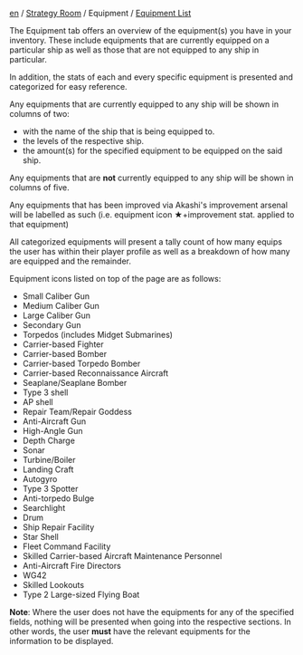 [en](https://github.com/KC3Kai/kc3-docs/tree/master/en) / [Strategy Room](https://github.com/KC3Kai/kc3-docs/blob/master/en/Strategy_Room.md) / Equipment / [Equipment List](https://github.com/KC3Kai/kc3-docs/blob/master/en/Strategy_Room_-_Equipment_List.md)

The Equipment tab offers an overview of the equipment(s) you have in your inventory. These include equipments that are currently equipped on a particular ship as well as those that are not equipped to any ship in particular.

In addition, the stats of each and every specific equipment is presented and categorized for easy reference.

Any equipments that are currently equipped to any ship will be shown in columns of two:
- with the name of the ship that is being equipped to.
- the levels of the respective ship.
- the amount(s) for the specified equipment to be equipped on the said ship.

Any equipments that are **not** currently equipped to any ship will be shown in columns of five.

Any equipments that has been improved via Akashi's improvement arsenal will be labelled as such (i.e. equipment icon ★+improvement stat. applied to that equipment)

All categorized equipments will present a tally count of how many equips the user has within their player profile as well as a breakdown of how many are equipped and the remainder.

Equipment icons listed on top of the page are as follows:

-   Small Caliber Gun
-   Medium Caliber Gun
-   Large Caliber Gun
-   Secondary Gun
-   Torpedos (includes Midget Submarines)
-   Carrier-based Fighter
-   Carrier-based Bomber
-   Carrier-based Torpedo Bomber
-   Carrier-based Reconnaissance Aircraft
-   Seaplane/Seaplane Bomber
-   Type 3 shell
-   AP shell
-   Repair Team/Repair Goddess
-   Anti-Aircraft Gun
-   High-Angle Gun
-   Depth Charge
-   Sonar
-   Turbine/Boiler
-   Landing Craft
-   Autogyro
-   Type 3 Spotter
-   Anti-torpedo Bulge
-   Searchlight
-   Drum
-   Ship Repair Facility
-   Star Shell
-   Fleet Command Facility
-   Skilled Carrier-based Aircraft Maintenance Personnel
-   Anti-Aircraft Fire Directors
-   WG42
-   Skilled Lookouts
-   Type 2 Large-sized Flying Boat

**Note**: Where the user does not have the equipments for any of the specified fields, nothing will be presented when going into the respective sections. In other words, the user **must** have the relevant equipments for the information to be displayed.

